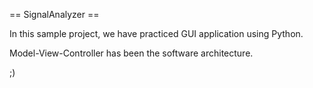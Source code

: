== SignalAnalyzer ==

In this sample project, we have practiced GUI application using Python.

Model-View-Controller has been the software architecture.

;)
